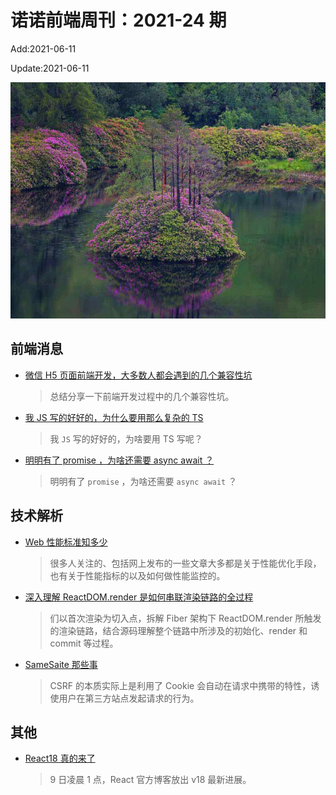<!--
 * @Description: weekly-24
 * @Author: zoeblow
 * @Email: wangfuyuan@nnuo.com
 * @Date: 2021-5-27 17:20:24
 * @LastEditors: wangfuyuan
 * @LastEditTime: 2021-06-11 18:57:56
 * @FilePath: \nuofe-weekly\2021\weekly-24.md
 -->

# 诺诺前端周刊：2021-24 期

Add:2021-06-11

Update:2021-06-11

![202124](../images/2021/202124.jpg)

## 前端消息

- [微信 H5 页面前端开发，大多数人都会遇到的几个兼容性坑](https://mp.weixin.qq.com/s/AfeXcggVCE9KgpysSW5eiw)

  > 总结分享一下前端开发过程中的几个兼容性坑。

- [我 JS 写的好好的，为什么要用那么复杂的 TS](https://juejin.cn/post/6953500339425247246)

  > 我 `JS` 写的好好的，为啥要用 TS 写呢？

- [明明有了 promise ，为啥还需要 async await ？](https://mp.weixin.qq.com/s/9ga2gpEb6-UdlLGadGqlDw)

  > 明明有了 `promise` ，为啥还需要 `async await` ？

## 技术解析

- [Web 性能标准知多少](https://mp.weixin.qq.com/s/eg7v7SQ_D6Vi2QTRJ5iHNA)

  > 很多人关注的、包括网上发布的一些文章大多都是关于性能优化手段，也有关于性能指标的以及如何做性能监控的。

- [深入理解 ReactDOM.render 是如何串联渲染链路的全过程](https://mp.weixin.qq.com/s/elJ7flUe2FL-s43bb3kguw)

  > 们以首次渲染为切入点，拆解 Fiber 架构下 ReactDOM.render 所触发的渲染链路，结合源码理解整个链路中所涉及的初始化、render 和 commit 等过程。

- [SameSaite 那些事](https://mp.weixin.qq.com/s/QZkOXhQIg2LqDWpi7mzCdQ)

  > CSRF 的本质实际上是利用了 Cookie 会自动在请求中携带的特性，诱使用户在第三方站点发起请求的行为。

## 其他

- [React18 真的来了](https://mp.weixin.qq.com/s/Zp5NlWplDrHcuW26KAeusw)

  > 9 日凌晨 1 点，React 官方博客放出 v18 最新进展。
